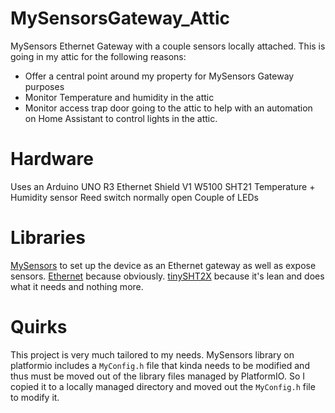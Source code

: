 # MySensorsGateway_Attic
MySensors Ethernet Gateway with a couple sensors locally attached.
This is going in my attic for the following reasons:

- Offer a central point around my property for MySensors Gateway purposes
- Monitor Temperature and humidity in the attic
- Monitor access trap door going to the attic to help with an automation on Home Assistant to control lights in the attic.

# Hardware
Uses an Arduino UNO R3
Ethernet Shield V1 W5100
SHT21 Temperature + Humidity sensor
Reed switch normally open
Couple of LEDs

# Libraries
[MySensors](https://github.com/mysensors/MySensors) to set up the device as an Ethernet gateway as well as expose sensors.
[Ethernet](https://github.com/arduino-libraries/Ethernet) because obviously.
[tinySHT2X](https://github.com/RobTillaart/tinySHT2x) because it's lean and does what it needs and nothing more.

# Quirks
This project is very much tailored to my needs.
MySensors library on platformio includes a `MyConfig.h` file that kinda needs to be modified and thus must be moved out of the library files managed by PlatformIO.
So I copied it to a locally managed directory and moved out the `MyConfig.h` file to modify it.
